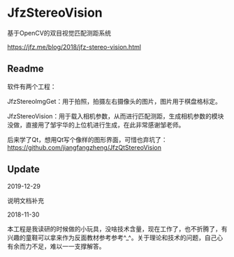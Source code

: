 # JfzStereoVision
基于OpenCV的双目视觉匹配测距系统

https://jfz.me/blog/2018/jfz-stereo-vision.html

## Readme

软件有两个工程：

JfzStereoImgGet：用于拍照，拍摄左右摄像头的图片，图片用于棋盘格标定。

JfzStereoVision：用于载入相机参数，从而进行匹配测距，生成相机参数的模块没做，直接用了邹宇华的上位机进行生成，在此非常感谢邹老师。

后来学了Qt，想用Qt写个像样的图形界面，可惜也弃坑了：https://github.com/jiangfangzheng/JfzQtStereoVision

## Update

2019-12-29

说明文档补充

2018-11-30

本工程是我读研的时候做的小玩具，没啥技术含量，现在工作了，也不折腾了，有兴趣的童鞋可以拿来作为反面教材参考参考^_^。关于理论和技术的问题，自己心有余而力不足，难以一一支撑解答。
